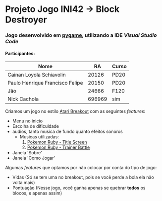 # Projeto Jogo INI42 -> Block Destroyer
### Jogo desenvolvido em [pygame](https://www.pygame.org/), utilizando a IDE *Visual Studio Code*

#### **Participantes**:

| Nome | RA | Curso |
| --- | --- | --- |
| Cainan Loyola Schiavolin | 20126 | PD20 |
| Paulo Henrique Francisco Felipe | 20150 | PD20 |
| Jão | 24666 | F120 |
| Nick Cachola | 696969 | sim |


Criamos um jogo no estilo [Atari Breakout](https://pt.wikipedia.org/wiki/Breakout_(jogo_eletr%C3%B4nico))
com as seguintes *features*:
- Menu no inicio
- Escolha de dificuldade
- audios, tanto musica de fundo quanto efeitos sonoros
  - Musicas utilizadas:
    1. [Pokemon Ruby - Title Screen](https://youtu.be/2s6Ei1LfBAY?list=PL46A49E65817F8577)
    2. [Pokemon Ruby - Trainer Battle](https://youtu.be/-cQKhYFFxLc?list=PL46A49E65817F8577)
- Janela 'Sobre'
- Janela 'Como Jogar'

Algumas *features* que optamos por não colocar por conta do tipo de jogo:
- Vidas (Só se tem uma no breakout, pois se você perde a bola ela não volta mais)
- Pontuação (Nesse jogo, você ganha apenas se quebrar **todos** os blocos, e apenas assim)
